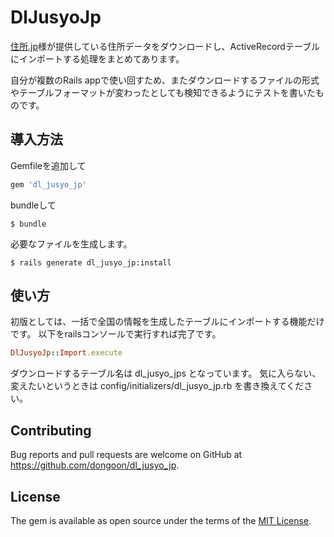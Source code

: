 # DlJusyoJp
[住所.jp](http://jusyo.jp/index.html)様が提供している住所データをダウンロードし、ActiveRecordテーブルにインポートする処理をまとめてあります。

自分が複数のRails appで使い回すため、またダウンロードするファイルの形式やテーブルフォーマットが変わったとしても検知できるようにテストを書いたものです。


## 導入方法

Gemfileを追加して

```ruby
gem 'dl_jusyo_jp'
```

bundleして

    $ bundle

必要なファイルを生成します。

    $ rails generate dl_jusyo_jp:install

## 使い方

初版としては、一括で全国の情報を生成したテーブルにインポートする機能だけです。
以下をrailsコンソールで実行すれば完了です。
```ruby
DlJusyoJp::Import.execute
```

ダウンロードするテーブル名は dl_jusyo_jps となっています。
気に入らない、変えたいというときは
config/initializers/dl_jusyo_jp.rb を書き換えてください。


## Contributing

Bug reports and pull requests are welcome on GitHub at https://github.com/dongoon/dl_jusyo_jp.


## License

The gem is available as open source under the terms of the [MIT License](http://opensource.org/licenses/MIT).
